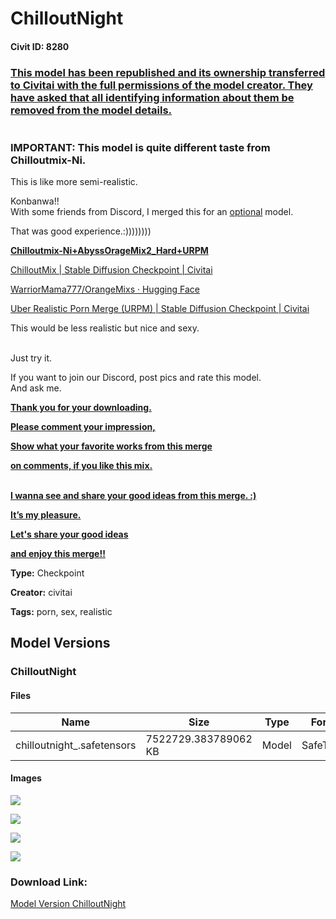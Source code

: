 # ChilloutNight

#### Civit ID: 8280

<h3><u>This model has been republished and its ownership transferred to Civitai with the full permissions of the model creator. They have asked that all identifying information about them be removed from the model details.</u><br /><br /><br />IMPORTANT: This model is quite different taste from Chilloutmix-Ni.</h3><p>This is like more semi-realistic.</p><p></p><p>Konbanwa!!<br />With some friends from Discord, I merged this for an <u>optional</u> model.</p><p>That was good experience.:))))))))</p><p><strong><u>Chilloutmix-Ni+AbyssOrageMix2_Hard+URPM</u></strong></p><p></p><p><a target="_blank" rel="ugc" href="https://civitai.com/models/6424/chilloutmix">ChilloutMix | Stable Diffusion Checkpoint | Civitai</a></p><p><a target="_blank" rel="ugc" href="https://huggingface.co/WarriorMama777/OrangeMixs">WarriorMama777/OrangeMixs · Hugging Face</a></p><p><a target="_blank" rel="ugc" href="https://civitai.com/models/2661/uber-realistic-porn-merge-urpm">Uber Realistic Porn Merge (URPM) | Stable Diffusion Checkpoint | Civitai</a></p><p>This would be less realistic but nice and sexy.</p><p><br />Just try it.</p><p>If you want to join our Discord, post pics and rate this model.<br />And ask me.</p><p></p><p><strong><u>Thank you for your downloading.</u></strong></p><p></p><p><strong><u>Please comment your impression,</u></strong></p><p><strong><u>Show what your favorite works from this merge</u></strong></p><p><strong><u>on comments, if you like this mix.</u></strong></p><p><br /><strong><u>I wanna see and share your good ideas from this merge. :)</u></strong></p><p></p><p><strong><u>It’s my pleasure.</u></strong></p><p></p><p><strong><u>Let's share your good ideas</u></strong></p><p><strong><u>and enjoy this merge!!</u></strong></p>

**Type:** Checkpoint

**Creator:** civitai

**Tags:** porn, sex, realistic

## Model Versions

### ChilloutNight

<p></p>

#### Files

| Name | Size | Type | Format | Download Url | AutoV1 | AutoV2 | SHA256 | CRC32 | BLAKE3 |
| --- | --- | --- | --- | --- | --- | --- | --- | --- | --- |
| chilloutnight_.safetensors | 7522729.383789062 KB | Model | SafeTensor | https://civitai.com/api/download/models/9770 | F7693194 | 48DB7CDBDD | 48DB7CDBDD798619E4A81DBE08D0B44A4DA8FD758C5AE6508C4BF8E183FA19A1 | 93864A78 | DE5399C702E7767DDB2B8FA23D46A65A5665661FEB24D8C5FC70A06C48F6CC29 |

#### Images

<p><img src="https://image.civitai.com/xG1nkqKTMzGDvpLrqFT7WA/4f724010-0cf3-42ae-6cba-27a64148fc00/width=450/94804.jpeg" /></p>

<p><img src="https://image.civitai.com/xG1nkqKTMzGDvpLrqFT7WA/b0ae0f08-73a2-415f-a662-364812250800/width=450/94807.jpeg" /></p>

<p><img src="https://image.civitai.com/xG1nkqKTMzGDvpLrqFT7WA/843aa2bd-86d5-4193-b1e8-f03d4543c900/width=450/94806.jpeg" /></p>

<p><img src="https://image.civitai.com/xG1nkqKTMzGDvpLrqFT7WA/ab9eb321-7d93-4938-2a28-399958313d00/width=450/94811.jpeg" /></p>

### Download Link:

[Model Version ChilloutNight](https://civitai.com/api/download/models/9770)

